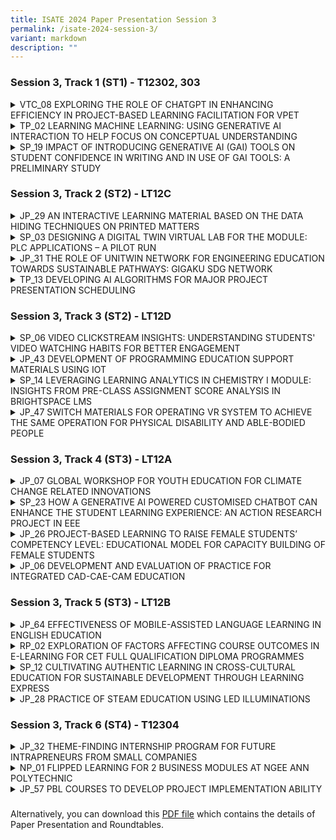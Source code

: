 ```yaml
---
title: ISATE 2024 Paper Presentation Session 3
permalink: /isate-2024-session-3/
variant: markdown
description: ""
---
```

<h3>Session 3, Track 1 (ST1) - T12302, 303</h3>
<div data-type="detailGroup" class="isomer-accordion isomer-accordion-white">
<details class="isomer-details">
<summary>VTC_08 EXPLORING THE ROLE OF CHATGPT IN ENHANCING EFFICIENCY IN PROJECT-BASED
LEARNING FACILITATION FOR VPET</summary>
<div data-type="detailsContent" class="isomer-details-content">
<p>Y.H. Kwok<sup>*,a</sup>, K.P.A. Wong<sup>**,b</sup> and F. Ko<sup>***,a</sup>
</p>
<p><sup>a</sup>Hong Kong Institute of Information Technology, Hong Kong</p>
<p><sup>b</sup>Centre for Learning and Teaching, Vocational Training Council,
Hong Kong</p>
<p><sup>*</sup><a href="mailto:kwokyuho@vtc.edu.hk" rel="noopener noreferrer nofollow" target="_blank">kwokyuho@vtc.edu.hk</a>, <sup>**</sup>
<a href="mailto:alexander.aw@vtc.edu.hk" rel="noopener noreferrer nofollow" target="_blank">alexander.aw@vtc.edu.hk</a>, <sup>***</sup><a href="mailto:friedako@vtc.edu.hk" rel="noopener noreferrer nofollow" target="_blank">friedako@vtc.edu.hk</a>
</p>
<p>Abstract</p>
<p>The Hong Kong Institute of Information Technology (HKIIT) has taken a
leading position in the rapidly changing Vocational and Professional Education
and Training (VPET) field by incorporating the cutting-edge conversational
AI into its Project-Based Learning (PBL) curriculum for students studying
software engineering. This study examines the prospective advantages and
difficulties of integrating ChatGPT to enhance problem-based learning facilitation
and assesses critically the precision and quality of its contributions
to diverse PBL roles.</p>
<p>ChatGPT's conversational attributes and capacity to imitate human interactions
apparently make it suitable for undertakings such as scenario conception,
facilitating discussions, responding to students' enquiries and offering
personalised advice to students. Its prompt feedback and information handling
abilities apparently can considerably diminish administrative burdens for
instructors, freeing up time for engaging with students, evaluating learning
outcomes and assessing student actual competencies.</p>
<p>However, incorporating ChatGPT also presents various challenges. Issues
emerge regarding liability in incidents of incorrect AI-generated information
and the actual accuracy of AI-generated result. In a learning environment
that relies seriously on the reliable information and guidance, ensuring
the trustworthiness of ChatGPT's output is crucial. This paper emphasises
the need for a balanced way to incorporating AI into teaching and learning.
As VPET continues adapts to technological progressions, technologies like
ChatGPT will apparently play a significant part in shaping the future of
learning. However, it is vital to address the difficulties connected with
their use to guarantee the quality and sincerity of the educational experience.</p>
<p></p>
</div>
</details>
<details class="isomer-details">
<summary>TP_02 LEARNING MACHINE LEARNING: USING GENERATIVE AI INTERACTION TO HELP
FOCUS ON CONCEPTUAL UNDERSTANDING</summary>
<div data-type="detailsContent" class="isomer-details-content">
<p>R.Q. Goh</p>
<p>Temasek Polytechnic, School of Informatics &amp; IT, Big Data &amp; Analytics,
Singapore</p>
<p><a href="mailto:Goh_Rui_Quan@tp.edu.sg" rel="noopener noreferrer nofollow" target="_blank">Goh_Rui_Quan@tp.edu.sg</a>
</p>
<p>Abstract</p>
<p>Generative Artificial Intelligence (GAI) is changing the skills needed
in Data Science and education. This study looks at how GAI tools, like
ChatGPT and Codeium, can help students in a module that teaches machine
learning and applies it in decision-making. Initially, the module was too
challenging due to its heavy cognitive load, as indicated by feedback from
the 2021/2022 and 2022/2023 academic years. By using Codeium, programming
became easier and more intuitive, helping students understand complex ideas
better. ChatGPT offered personalized and interactive support. Feedback
from the 2023/2024 academic year showed higher student satisfaction. This
study shows that GAI tools can make learning easier and could be used to
teach other complex skills, reducing difficulty and improving student skills
for the future.</p>
<p></p>
</div>
</details>
<details class="isomer-details">
<summary>SP_19 IMPACT OF INTRODUCING GENERATIVE AI (GAI) TOOLS ON STUDENT CONFIDENCE
IN WRITING AND IN USE OF GAI TOOLS: A PRELIMINARY STUDY</summary>
<div data-type="detailsContent" class="isomer-details-content">
<p>F.M. Tham<sup>*</sup>, B.G.Y. Lee and T.K. Chettiar</p>
<p>Singapore Polytechnic/School of Life Skills and Communication, Academic
Staff, Singapore</p>
<p><sup>*</sup><a href="mailto:tham_foong_meng@sp.edu.sg" rel="noopener noreferrer nofollow" target="_blank">tham_foong_meng@sp.edu.sg</a>
</p>
<p>Abstract</p>
<p></p>
<p>Many students often express their dislike for writing and their perceived
lack of skill in it. Given that research has suggested a link between self-efficacy
and writing performance, we explored the potential of incorporating generative
AI (GAI) tools into a writing module at Singapore Polytechnic. This study
investigates the impact of introducing GAI tools on self-reported confidence
levels in writing and in use of GAI tools (UGAIT) for writing. In our study,
we introduced information on GAI, common AI writing tools, and benefits
and limitations of using GAI into existing teaching and learning materials
for the term-long Effective Writing for the Workplace (EWW) module. Participants
completed surveys at the start and end of the 6-week long module to assess
changes in self-reported confidence levels. We collected information on
students’ prior usage and perception of the usefulness of GAI tools in
writing assignments, and their confidence levels in writing in English
and in UGAIT to support their writing. Analysis of the data collected from
170 participants using the Wilcoxon signed rank test showed statistically
significant changes in self-reported confidence levels. The survey data
indicated increases in self-reported confidence levels in both UGAIT (40%)
and writing (36%). However, a minority of students reported decreased confidence
levels in both areas. Students who reported lower confidence in UGAIT expressed
distrust in GAI tools due to their current shortcomings and their own inadequate
AI literacy levels. Those who reported lower confidence in writing mostly
cited poor English grammar proficiency. Although applying the Spearman
rank correlation test did not show a statistically significant positive
association between UGAIT and writing confidence levels, our preliminary
study provides evidence of the potential benefits of incorporating GAI
tools into a writing module. In addition, our findings and further research
done in the process of doing the study, point to a need to provide more
structured guidance in the EWW module to improve student literacy levels
in UGAIT so our students can engage effectively and ethically with GAI
in a rapidly evolving world powered by large language models (LLM).</p>
<p></p>
</div>
</details>
</div>
<p></p>
<h3>Session 3, Track 2 (ST2) - LT12C</h3>
<div data-type="detailGroup" class="isomer-accordion isomer-accordion-white">
<details class="isomer-details">
<summary>JP_29 AN INTERACTIVE LEARNING MATERIAL BASED ON THE DATA HIDING TECHNIQUES
ON PRINTED MATTERS</summary>
<div data-type="detailsContent" class="isomer-details-content">
<p>Tetsuya Kojima<sup>*,a</sup>, Run Kawada<sup>b</sup> and Shinya Suzuki<sup>c</sup>
</p>
<p><sup>a</sup>Department of Computer Science, National Institute of Technology,
Tokyo College,</p>
<p>Hachioji, Japan</p>
<p><sup>b</sup>teamLab Inc., Tokyo, Japan</p>
<p><sup>c</sup>Department of Liberal Arts, National Institute of Technology,
Tokyo College, Hachioji, Japan</p>
<p><sup>*</sup><a href="mailto:kojt@tokyo-ct.ac.jp" rel="noopener noreferrer nofollow" target="_blank">kojt@tokyo-ct.ac.jp</a>
</p>
<p>Abstract</p>
<p></p>
<p>Data hiding is a technology to embed secret messages to digital objects
without being recognized by human recognition systems. It includes digital
watermarking for copyright protection and digital fingerprinting to avoid
illegal copies or distributions of digital media as well as steganography
as a means of covert communications. The objects conveying the secret messages
are called “stego objects” while the original objects without carrying
any secret messages are called “cover objects.” In this study, we are only
concerned with data hiding schemes for printed matters. Specifically, we
develop applications to embed and extract secret messages from the digital
photographs or figures printed on the paper documents. We assume that the
embedded messages are URLs for digital learning materials on the web such
as audio files, videos as well as 3D models such as Sketchfab. Teachers
can embed such URLs into the digital files of figures or photographs on
their PCs with the developed embedding application. They can print learning
materials including these stego images conveying the embedded URLs and
distribute them to students. When students take a photo printed on the
distributed learning material by the developed extracting application installed
on digital devices, the embedded URLs will be automatically extracted and
the digital learning materials will be shown on the browser. In general,
the quality of the images printed on papers are deteriorated from that
of the original digital ones. It is difficult to extract the embedded messages
successfully from such deteriorated stego images. In the applications developed
in this study, we apply a data hiding scheme based on spatial synchronizations,
multiple embedding into middle frequency bands of the images as well as
error detecting codes. It has been shown that the developed application
can extract the embedded URLs with almost no errors, and we can operate
Sketchfab soon after we take the printed photos.</p>
<p></p>
</div>
</details>
<details class="isomer-details">
<summary>SP_03 DESIGNING A DIGITAL TWIN VIRTUAL LAB FOR THE MODULE: PLC APPLICATIONS
– A PILOT RUN</summary>
<div data-type="detailsContent" class="isomer-details-content">
<p>Dr Chia Chew Lin<sup>*</sup> and Rick Chua</p>
<p>Singapore Polytechnic, School of Electrical &amp; Electronics Engineering,
Singapore</p>
<p><sup>*</sup><a href="mailto:chia_chew_lin@sp.edu.sg" rel="noopener noreferrer nofollow" target="_blank">chia_chew_lin@sp.edu.sg</a>
</p>
<p>Abstract</p>
<p>This paper discusses implementing a Digital Twin (DT) virtual model to
simulate scenarios impractical to recreate physically for the module ET0917:
PLC Applications in the School of Electrical &amp; Electronics Engineering
(SEEE). However, integrating DT into the lab involves numerous steps potentially
leading to cognitive overload for the students. To foster sustainable learning,
the lab activity design combines Self-Determination Theory (SDT) and Cognitive
Load Theory (CLT) to address both the motivational and cognitive aspects
so that students are not only motivated to learn but also have the cognitive
resources to do so effectively.</p>
<p>A mixed-methods approach including diverging stacked bar charts, sentiment
analysis of student comments, focus group discussions, and teaching staff
feedback was used to evaluate DT lab’s effectiveness. Data from 96 out
of 103 students and all four teaching staff over one semester indicate
positive reception. Both teaching staff and students reported there were
improved visualization and enhance learning experiences with the DT model.</p>
<p>The paper then suggests addressing the challenges and future research
to enhance learning for sustainability, including an extended activity
with a future carpark scenario. Engaging in such activities can help students
anticipate how changes in problem and parameters affect system behaviour,
fostering anticipatory competency, a key sustainability identified by UNESCO.</p>
<p></p>
</div>
</details>
<details class="isomer-details">
<summary>JP_31 THE ROLE OF UNITWIN NETWORK FOR ENGINEERING EDUCATION TOWARDS SUSTAINABLE
PATHWAYS: GIGAKU SDG NETWORK</summary>
<div data-type="detailsContent" class="isomer-details-content">
<p>M. Katsumi<sup>*,a</sup>, O. Takahashi<sup>b</sup>
</p>
<p><sup>a</sup>Institute for International Industry-Academia Collaboration,</p>
<p>Nagaoka University of Technology, Nagaoka, Japan</p>
<p><sup>b</sup>Department of Civil and Environmental Engineering, Nagaoka
University of Technology, Nagaoka, Japan</p>
<p><sup>*</sup><a href="mailto:mkatsumi@jcom.nagaokaut.ac.jp" rel="noopener noreferrer nofollow" target="_blank">mkatsumi@jcom.nagaokaut.ac.jp</a>
</p>
<p>Abstract</p>
<p>Nagaoka University of Technology (NUT) was established in 1976 as a leading
school for engineering studies. NUT was founded on a new idea called “GIGAKU
(Science of Technology).” This concept helps us find practical solutions
and sparks new ideas for the future. GIGAKU, related to STEM education,
uses a wide range of knowledge from science and engineering, management,
safety, information technology, and life sciences to come up with practical
solutions and innovations. NUT is one of the few universities in Japan
and abroad to have both a UNESCO Chair and a UNITWIN Network. The UNITWIN/UNESCO
Chairs Programme, established in 1992, aims to promote international cooperation
between universities, share knowledge, and encourage collaborative work.
Currently, there are around 950 UNESCO Chairs and 45 UNITWIN Networks across
120 countries and NUT has been established “UNESCO Chair on Engineering
Education for Sustainable Development (GIGAKU SDG Institute)” and “UNITWIN
Network for Engineering Education towards Sustainable Pathways (GIGAKU
SDG Network). GIGAKU SDG Network aims to be a place for making engineering
education better and more helpful in　achieving the Sustainable Development
Goals (SDGs). This network is made up of 10 institutions from six　countries
(India, Mexico, Mongolia, Spain, Viet Nam, and Japan) and an observer company
from Thailand.　All members share the four Credos of the Network (Work integrated
learning, Early start and recurring　opportunity, Sustainable Development
Goals, and Evaluation by industry and society). Network members work together
to cultivate innovative engineers who have the practical skills needed
by their countries for　sustainable development. This is done through working
together on research, planning conferences together, and exchange programs
for students, staff, and faculty, among other things.</p>
<p>Network members have reached out to local communities, like high schools,
by making online educational materials in six languages (English, Japanese,
Spanish, Mongolian, Vietnamese, Thai) available on the website. Currently,
they are working on a multilingual textbook about engineering ethics. These
materials are used both inside and outside the network to help people worldwide
learn about practical engineering education more easily.</p>
<p>In the presentation, we will introduce the clear objective of the GIGAKU
SDG Network, along with examples of efforts to spread practical engineering
education/knowledge worldwide.</p>
<p></p>
</div>
</details>
<details class="isomer-details">
<summary>TP_13 DEVELOPING AI ALGORITHMS FOR MAJOR PROJECT PRESENTATION SCHEDULING</summary>
<div data-type="detailsContent" class="isomer-details-content">
<p>L. William</p>
<p>School of Informatics &amp; IT, Temasek Polytechnic, Singapore</p>
<p><a href="mailto:lwilliam@tp.edu.sg" rel="noopener noreferrer nofollow" target="_blank">lwilliam@tp.edu.sg</a>
</p>
<p>Abstract</p>
<p>Temasek Polytechnic's Major Project is a Year 3 subject requiring students
to apply diploma-related skills in a real-world context. The course, worth
10 Credit Units, culminates in presentations to lecturers after 10 weeks.
Manual scheduling of these presentations is time-consuming and leaves students
limited preparation time. To address this, an automated scheduling system
using Artificial Intelligence (AI) algorithms is proposed. The problem
is approached as a timetabling issue, considering hard (critical) and soft
(non-critical) constraints. Two AI algorithms, greedy algorithm and simulated
annealing (SA) were explored to solve this scheduling problem. Preliminary
experiments using a mock dataset showed that the SA algorithm successfully
accommodates all hard constraints and produces a higher-quality schedule.
Based on these results, the SA algorithm has been selected for implementation
in the automated scheduling system.</p>
<p></p>
</div>
</details>
</div>
<p></p>
<h3>Session 3, Track 3 (ST2) - LT12D</h3>
<div data-type="detailGroup" class="isomer-accordion isomer-accordion-white">
<details class="isomer-details">
<summary>SP_06 VIDEO CLICKSTREAM INSIGHTS: UNDERSTANDING STUDENTS' VIDEO WATCHING
HABITS FOR BETTER ENGAGEMENT</summary>
<div data-type="detailsContent" class="isomer-details-content">
<p>Say Beng, Lai<sup>*,a</sup>, Li Cheong, Chin<sup>a</sup>, Nam Chew, Chua<sup>a</sup>,
Alvin, Ng<sup>a</sup> and Charlotte, Poh<sup>a</sup>
</p>
<p><sup>a</sup>Singapore Polytechnic, School of Mathematics and Science,
Singapore, Singapore</p>
<p><sup>*</sup><a href="mailto:Lai_Say_Beng@sp.edu.sg" rel="noopener noreferrer nofollow" target="_blank">Lai_Say_Beng@sp.edu.sg</a>
</p>
<p>Abstract</p>
<p></p>
<p>In Singapore Polytechnic (SP), our modules have become fully flipped.
Students in the flipped classroom view online lecture videos asynchronously
in our learning management system Brightspace (BS) as part of their pre-class
homework. Currently in BS, lecturers can only see if students have clicked
on the link to watch these assigned videos, but not the behaviour of the
students’ video viewing patterns. As lecturers, it is crucial to know our
students’ video watching habits so that we can identify their learning
needs before going to class. Therefore, in the School of Mathematics and
Science (MS), we embarked on a project to study this.</p>
<p>In this paper, we will share with you our insights in using video clickstream
data from an online system called LearningANTS for better classroom engagement.
This study was conducted in AY2023/24 S2 for the Engineering Mathematics
II module taken by approximately 840 students. During this semester, students
watched 3 weeks of lecture videos from LearningANTS where their various
click actions were being captured by the system. From the various reporting
charts in LearningANTS, lecturers were able to ascertain the percentage
of videos viewed by students and monitor when and how students played,
rewound, fast-forwarded and paused the videos as they watched the online
lessons.</p>
<p>Our findings from this study were gathered from data captured in the system
and feedback solicited through surveys from students and lecturers. Clustering
of the data with students’ assessment results enabled lecturers to better
understand video viewing behaviour based on the capabilities of students.
Feedback from student surveys helped lecturers better understand why students
rewound, fast-forwarded and paused the videos. The collective views from
lecturer surveys were generally positive. Although most lecturers agreed
that the insights gathered from the dashboard in the system can help improve
students’ learning, there is a need for better support in translating these
insights to classroom intervention strategies. As SP plans to roll out
video content management system in our modules, we can leverage our findings
to guide future deployment.</p>
<p></p>
</div>
</details>
<details class="isomer-details">
<summary>JP_43 DEVELOPMENT OF PROGRAMMING EDUCATION SUPPORT MATERIALS USING IOT</summary>
<div data-type="detailsContent" class="isomer-details-content">
<p>Y. Bando<sup>*,a</sup> and A. Mizumoto<sup>b</sup>
</p>
<p><sup>a</sup>National Institute of Technology, Kure college, Kure, Japan</p>
<p><sup>b</sup>JFE Plant Engineering Co., Ltd, Kurashiki, Japan</p>
<p><sup>*</sup><a href="mailto:bando@kure-nct.ac.jp" rel="noopener noreferrer nofollow" target="_blank">bando@kure-nct.ac.jp</a>
</p>
<p>Abstract</p>
<p>In Japan, from the 2020 school year, programming education in elementary
schools has become compulsory. The Ministry of Education, Culture, Sports,
Science and Technology (MEXT) has proposed the "GIGA School Concept," which
has led to the rapid construction of ICT environments at each educational
institution, resulting in the steady introduction of programming education
and a wealth of examples. On the other hand, the current situation is that
programming education has not yet taken root due to the fact that there
are educational institutions with inadequate ICT environment facilities
and teachers who are concerned about how to conduct classes. Therefore,
we attempted to develop IoT-based programming education support materials
that are easy to use for both children and teachers, and that are also
easy to introduce in terms of environmental facilities. We developed a
teaching material to support programming education by applying IoT technology.
By creating 3D programming blocks with ‘Basic programing source code’ and
combining them to construct a program, and by transmitting the information
of the assembled programming blocks to the robot side, the robot equipped
with a microcontroller can operate according to the assembled blocks, and
the results of the program execution can be fed back to the robot side.
Specifically, the basic operation of the robot is assigned to each block,
and an operation program is constructed as a combination of basic operations
from the array information of each block read by the master block. The
created program is transferred to the robot by Bluetooth wireless communication,
and the robot actually performs the operation defined by the array of blocks.
This system is designed to allow you to enjoy trial and error by actually
moving your hands to assemble the blocks. The purpose of this system is
to improve the learning efficiency by providing feedback to the robot.</p>
<p></p>
</div>
</details>
<details class="isomer-details">
<summary>SP_14 LEVERAGING LEARNING ANALYTICS IN CHEMISTRY I MODULE: INSIGHTS FROM
PRE-CLASS ASSIGNMENT SCORE ANALYSIS IN BRIGHTSPACE LMS</summary>
<div data-type="detailsContent" class="isomer-details-content">
<p>T.W. Tan<sup>*</sup>, C.H. Chan and X.K. Wee</p>
<p>School of Chemical &amp; Life Sciences, Singapore Polytechnic, Singapore</p>
<p><sup>*</sup><a href="mailto:tan_tiong_wei@sp.edu.sg" rel="noopener noreferrer nofollow" target="_blank">tan_tiong_wei@sp.edu.sg</a>
</p>
<p>Abstract</p>
<p>The integration of learning analytics in flipped classroom involves gathering
and analysing data on student engagement, performance and learning behaviours
from both pre-class and in-class activities. The use of data, whether it
is explanatory or through predictive models, is to gain insights to improve
student learning outcomes (Pam, A et al, 2016). This study explores the
utilisation of learning analytics within the Brightspace Learning Management
System (LMS) for Chemistry I module, where students engage with diverse
resources and activities, including asynchronous lectures, assignments,
quizzes and surveys. Analysis of data is facilitated by the Quiz Dashboard
with a specific focus on investigating the impact of students’ pre-class
assignment score on mid-semester test (MST), examination and their overall
module marks. The purpose is to gain insights into how students’ interaction
with their pre-class assignments will allow faculty to determine learners’
motivation and predict their examination and overall module performance.
Our results showed that there is a significant positive correlation between
the total pre-class assignment score and the examination marks, r (515)
= .68, p &lt; .05. There is also a strong positive correlation between
the total pre-class assignment score and the final module marks and the
relationship is also statistically significant, r (515) = .73, p &lt; .05.
Our analysis also showed that students in the higher pre-class assignment
percentage ranges have a higher percentage of learners passing the MST
and the examination. The results are encouraging as it validated the use
of data from pre-class assignment score in Brightspace as ALeRT to help
students improve on their chemistry. The data can also be used to predict
at-risk students early so that faculty can provide targeted interventions
through differentiated activities or supplementary classes to support their
learning journey. This approach aligns with the broader goal of leveraging
technology and data to optimise students’ learning and allow faculty members
to create a more inclusive and effective learning environment in chemistry
education.</p>
<p></p>
</div>
</details>
<details class="isomer-details">
<summary>JP_47 SWITCH MATERIALS FOR OPERATING VR SYSTEM TO ACHIEVE THE SAME OPERATION
FOR PHYSICAL DISABILITY AND ABLE-BODIED PEOPLE</summary>
<div data-type="detailsContent" class="isomer-details-content">
<p>K. Kageyama<sup>*,a</sup>, K. Suehisa<sup>b</sup>, K. Mori<sup>a</sup>,
Y. Tange<sup>a</sup> and T. Dode<sup>c</sup>
</p>
<p><sup>a</sup>National Institute of Technology, Maizuru College</p>
<p><sup>b</sup>Faculty of Advanced Engineering, National Institute of Technology,
Maizuru College</p>
<p><sup>c</sup>Kyoto Prefectural Special Support School in Yosanoumi</p>
<p><sup>*</sup><a href="mailto:k.kageyama@maizuru-ct.ac.jp" rel="noopener noreferrer nofollow" target="_blank">k.kageyama@maizuru-ct.ac.jp</a>
</p>
<p>Abstract</p>
<p>Delivery classes have been conducting delivery classes for teachers at
Kyoto Prefectural Special Support School. The content of the classes consists
of switch teaching devices, which are often requested by teachers at special-needs
schools. With the recent introduction of mandatory programming education,
there has been a demand for assistive products related to programming knowledge.
One such request originated from a teacher at a special-needs school for
children with physical disabilities, who said, “I want to use virtual reality
to realize things that cannot be done in the real world.” This can be challenging
for people with disabilities. Therefore, in this study, we propose switch
assistive technology that enables people with severe disabilities to operate
virtual reality (VR) in the same way as those without disabilities. We
developed a controller that enables physically impaired people to operate
VR. This controller consists of switches that are typically used by people
with a physical handicap. This switch can be used to switch the user's
viewpoint in the VR environment. We confirmed that a person with a physical
handicap can operate the VR in the same way as a person without a physical
handicap.</p>
<p></p>
</div>
</details>
</div>
<p></p>
<p></p>
<h3>Session 3, Track 4 (ST3) - LT12A</h3>
<div data-type="detailGroup" class="isomer-accordion isomer-accordion-white">
<details class="isomer-details">
<summary>JP_07 GLOBAL WORKSHOP FOR YOUTH EDUCATION FOR CLIMATE CHANGE RELATED INNOVATIONS</summary>
<div data-type="detailsContent" class="isomer-details-content">
<p>Y. Ghezelloo<sup>*,a</sup>, S. Fujiwara<sup>b</sup> and Y. Mizuno<sup>c</sup>
</p>
<p><sup>a</sup>National Institution of Technology /Architecture, Assistant
Professor, Akashi, Japan</p>
<p><sup>b</sup>National Institution of Technology/ Senior Director, Headquarters,
Tokyo, Japan</p>
<p><sup>c</sup>National Institution of Technology /Global Education Centre,
Director, Akashi, Japan</p>
<p><sup>*</sup><a href="mailto:y.ghezelloo@akashi.ac.jp" rel="noopener noreferrer nofollow" target="_blank">y.ghezelloo@akashi.ac.jp</a>
</p>
<p>Abstract</p>
<p>This paper reviews the process, products and outcomes of the Kosen Global
Camp implemented by National Institute of Technology, Akashi college in
September 2023 under Sakura Science Grant. This 10- day program invited
international college students as well as globally experienced lecturers
and provided a series of active learning and problem-based workshops on
disaster science, climate change preparedness, climate-related disaster
innovation, and engineering design. The aim was to devise the youth in
inclusive understanding of climate change related disaster risks and encourage
their innovative and critical thinking through multicultural and multi-discipline
to prepare and respond to future risks. Throughout Kosen Global Camp, students
at college of technologies from Japan, Taiwan, Indonesia, Malaysia, and
Mongolia, gathered in Akashi College of Technology and developed their
ideas as to face climate-related disasters as innovative product prototypes.
Participants were given lectures on basics of natural hazards and climate-related
disasters, practiced different risk scenarios as the survivors as well
as preparedness innovators. In addition, students were assigned to 6 multicultural
groups of international students to introduce and establish a deep understanding
of the natural hazards in their home countries for other members and discuss
the challenges of climate change in each background. The members then worked
along the engineering design lectures, captured a global discussion and
way of thinking regarding the issues of climate change and developed their
very own creative prototype of products. At the end, each group presented
their prototype for the participants and the lecturers and were awarded
a certificate of completion. We believe that these types of youth innovative
and active education followed by problem-based learning techniques will
enhance next generations understanding and familiarity with the basics
of climate change related disaster. In addition, the participants can develop
a better understanding of their role and ability as contributors to mitigate
the risks and damages more globally in the future.</p>
<p></p>
</div>
</details>
<details class="isomer-details">
<summary>SP_23 HOW A GENERATIVE AI POWERED CUSTOMISED CHATBOT CAN ENHANCE THE STUDENT
LEARNING EXPERIENCE: AN ACTION RESEARCH PROJECT IN EEE</summary>
<div data-type="detailsContent" class="isomer-details-content">
<p>Phyoe Kyaw Kyaw<sup>*a</sup>, Lim Joo Ghee<sup>a</sup>, Mark Wan Chi Ming<sup>a</sup> and
Chong Siew Kee<sup>b</sup>
</p>
<p><sup>a</sup>School of Electrical &amp; Electronic Engineering, Singapore
Polytechnic, Singapore</p>
<p><sup>b</sup>Department of Academic Quality &amp; Resources, Singapore
Polytechnic, Singapore</p>
<p><sup>*</sup><a href="mailto:phyoe_kyaw_kyaw@sp.edu.sg" rel="noopener noreferrer nofollow" target="_blank">phyoe_kyaw_kyaw@sp.edu.sg</a>
</p>
<p>Abstract</p>
<p>This paper documents an innovation in which a customized learning assistant
chatbot, built upon the Generative Pre-trained Transformers (GPT), a Generative
Artificial Intelligence (AI) Large Language Model (LLM), was employed as
a virtual tutor to supplement the student learning experience in a data-enabled
flipped learning (DEFL) classroom module. The research sought to explore,
analyse, and evaluate how students experienced this technology, what could
be learned to enhance different aspects of the learning process, and the
challenges this may pose for future practice and research. The pedagogic
approach was guided by an evidence-based teaching framework in which the
design and facilitation of learning draws on validated knowledge on how
students learn best and what teaching methods are most effective and efficient.
In the chatbot, students were provided with clear learning outcomes, instructional
content that focused on the key subject concepts essential to building
understanding, and focused question prompts to initiate their critical
thinking. They were then encouraged to use their own initiative in experimenting
with this AI technology. The methodology involved data collection from
146 first-year students across eight classes in two Digital Electronics
modules, focus group interviews with a sample of 10 students, and reflective
practices from three teaching faculty. The research yielded positive results,
especially on the usefulness of the virtual learning assistant chatbot
pre-trained on the module content. It significantly enhanced students'
understanding by providing rapid and accurate feedback. It was also deemed
effective for supporting various learning tasks, such as answering questions,
offering explanations, and generating insights. By understanding students’
perceptions, based on their learning experiences with the chatbot, faculty
can create instructional strategies to enhance the quality of their teaching
practices. This also offers the potential for greater differentiation and
personalization of instruction, which is a highly desirable educational
aim.</p>
<p></p>
</div>
</details>
<details class="isomer-details">
<summary>JP_26 PROJECT-BASED LEARNING TO RAISE FEMALE STUDENTS’ COMPETENCY LEVEL:
EDUCATIONAL MODEL FOR CAPACITY BUILDING OF FEMALE STUDENTS</summary>
<div data-type="detailsContent" class="isomer-details-content">
<p>Yuko Kamochi<sup>*,a</sup>, Kazunari Matsuno<sup>a</sup>
</p>
<p><sup>a</sup>National Institute of Technology(KOSEN), Kure College, Kure,
Hiroshima, Japan</p>
<p><sup>*</sup><a href="mailto:kamochi@kure-nct.ac.jp" rel="noopener noreferrer nofollow" target="_blank">kamochi@kure-nct.ac.jp</a>
</p>
<p>Abstract</p>
<p></p>
<p>The National Institute of Technology (KOSEN), Kure College (KC) which
was opened in 1964, will celebrate its 60th anniversary in 2024. The growing
social demand for female participation in the engineering field led KC
to establish Gender Equality Promotion Office in 2013. Since then, a female
student public relations group has operated as a subordinate organization
of the Gender Equality Promotion Office, aiming to promote diversity within
KC. In 2015, the group changed its name to MECA Girls Training Project,
with “MECA” representing Mechanical, Electrical, Information Science, Civil
and Architectural Engineering. This project has been ongoing, designing
various science and engineering-related workshops and promotional events.
Its goal is to help junior high school students choose scientific fields
as their career paths and to raise awareness of KOSEN as one of the viable
options. As a result of these efforts, the average percentage of female
students in admission, which was about 15 % before the inception of MECA
Girls Training Project, has significantly increased to an average of 24
% between 2015 and 2024. As of the year 2024, it has reached its highest
point at 32 %, surpassing the mid-term target for KOSEN female enrollment
by two points. The present study focuses on the process of building campus
organizations and educational program to enhance the competency level of
female students. Furthermore, we will look at how the project-based course,
“Incubation Work,” which started in 2015 for all grades and in all departments
in KC, has influenced the deepening of the project themes female students
devised. Then, the questionnaire survey conducted on the project members
is analysed to see what capacities were built through the project implementation.
In conclusion, it can be said that several essential skills and abilities
to seek careers, that is, communication skills, self-analytical skills,
and promotional ability were fostered through the creation of science and
engineering educational content for junior high school students and promotional
activities to increase the number of female students entering KOSEN. Finally,
some methodological insights that will contribute to expanding the base
of science career choice support programs are suggested.</p>
<p></p>
</div>
</details>
<details class="isomer-details">
<summary>JP_06 DEVELOPMENT AND EVALUATION OF PRACTICE FOR INTEGRATED CAD-CAE-CAM
EDUCATION</summary>
<div data-type="detailsContent" class="isomer-details-content">
<p>M. Nagai<sup>a</sup>, Y. Nakamura<sup>*,b</sup> and T. Adachi<sup>b</sup>
</p>
<p><sup>a</sup>Institute for Research on Next-generation Semiconductor and
Sensing Science (IRES²), Toyohashi University of Technology, Toyohashi,
Japan</p>
<p><sup>b</sup>Department of Mechanical Engineering, Toyohashi University
of Technology, Toyohashi, Japan</p>
<p><sup>*</sup><a href="mailto:yuji@me.tut.ac.jp" rel="noopener noreferrer nofollow" target="_blank">yuji@me.tut.ac.jp</a>
</p>
<p>Abstract</p>
<p>The ability to achieve an optimum design based on specifications is a
skill that should be developed in the mechanical engineering program. We
have developed a “self-enlightenment” engineering educational scheme for
designing, creating, and evaluating through the spontaneous participation
of students themselves. The most significant feature is providing experiences
such as machining to create “real (not virtual)” parts to assemble and
form real products with one’s own hands. Achieving this goal requires students
to repeat the design cycle (CAD-CAE) to avoid any mistakes in the final
products produced by CAM. Evaluating the final product can reveal how well
the design cycle worked yet you may find some unexpected things and why
that happens. In recent years, we used a “smartphone stand” as the targeted
product and the instructors providing the specifications to third-year
undergraduate students in Department of Mechanical Engineering, Toyohashi
University of Technology. Students designed and analyzed using 3D-CAD and
created component drawings. Through analyses (e.g. CAE; evaluating stress
distribution and overall shape deformation), an optimal design was determined,
and students evaluated its feasibility of their design. If not satisfied,
they were encouraged to modify the design in 3D-CAD and then analyze again.
By repeating this cycle (CAD-CAE), students learn the optimization process
in design, which is often experienced in the real manufacturing processes.
Once the shapes of all parts were finalized, the CAD data was transferred
to a laser cutter device (CAM), which cuts thick paper to manufacture the
designed parts. Students assembled the parts to create their own smartphone
stands, then evaluated them in various ways to check whether they satisfied
the prescribed specifications. Generally, products do not match all specifications,
thus students consider the reasons for inconsistencies and areas for improvement,
which enhances awareness of the important aspects of engineering design.
By adopting the problem-solving and repetitive learning method using the
CAD-CAM-CAE cycle, students can improve their ability to become future
professional engineers in an efficient yet effective manner.</p>
<p></p>
</div>
</details>
</div>
<p></p>
<h3>Session 3, Track 5 (ST3) - LT12B</h3>
<div data-type="detailGroup" class="isomer-accordion isomer-accordion-white">
<details class="isomer-details">
<summary>JP_64 EFFECTIVENESS OF MOBILE-ASSISTED LANGUAGE LEARNING IN ENGLISH EDUCATION</summary>
<div data-type="detailsContent" class="isomer-details-content">
<p>N. Maharjan<sup>*,a</sup>, E. Nobuhiro<sup>a</sup>, Y. Ominato<sup>a</sup>,
Y. Tsuchida<sup>a</sup>, K. Ichimura<sup>a</sup>
</p>
<p>National Institute of Technology, Nagaoka College / Division of General
Education (English), Niigata, JAPAN</p>
<p><sup>*</sup><a href="mailto:namimaha@nagaoka-ct.ac.jp" rel="noopener noreferrer nofollow" target="_blank">namimaha@nagaoka-ct.ac.jp</a>
</p>
<p>Abstract</p>
<p>The upsurge of digital technology after the global pandemic has completely
transformed the world around us, and its impact on the educational sector
has been remarkable. With the incessant progress of digital technology,
numerous technology-assisted learning platforms have been developed. Among
them, mobile phone learning platforms are grabbing attention as most of
the students have easier access to mobile phones than any other digital
tools. Previous studies have shown that various mobile-assisted learning
(MALL) methods are being utilized to learn and teach different courses
in educational institutions around the world. However, there are limited
studies reporting the effectiveness of MALLs particularly in the colleges
of the National Institute of Technology, known as KOSEN. In this study,
the objective was to conduct a preliminary study to explore the effectiveness
of MALL as a new teaching approach in order to motivate them and provide
an engaging learning environment. For this study, the chosen participants
were the second-year KOSEN students. They were divided into treatment and
control groups. In general, majority of the students find vocabulary challenging
to remember in an English reading course. So, they were given grammar and
vocabulary assignments and tests using a mobile application called Monoxer.
The performance of students was assessed through their pre-tests and post-tests.
Further, questionnaire studies were conducted to understand the perceptions
of students about MALL and its impact on their performance.</p>
<p></p>
<p>It was observed that the students’ experiences using the MALL for English
reading course were affirmative. They were satisfied by this new approach
of learning and found it effective for improving their reading comprehension
in English reading course. Besides, the students accepted the application
of the MALL app based on its usefulness, ease of use and access, instant
feedback from teachers, and continuity. For the efficiency assessment,
when the treatment group was compared with the control group, the treatment
group outperformed the control group on their academic performance for
English reading course. Therefore, this study verifies that MALL could
be an effective pedagogical tool for promoting English reading comprehension
competency in KOSEN.</p>
<p></p>
</div>
</details>
<details class="isomer-details">
<summary>RP_02 EXPLORATION OF FACTORS AFFECTING COURSE OUTCOMES IN E-LEARNING FOR
CET FULL QUALIFICATION DIPLOMA PROGRAMMES</summary>
<div data-type="detailsContent" class="isomer-details-content">
<p>S. Teng<sup>*,a</sup> and K. Y. Teh<sup>a</sup>
</p>
<p><sup>a</sup>Republic Polytechnic, School of Engineering, Singapore</p>
<p><sup>*</sup><a href="mailto:teng_suyan@rp.edu.sg" rel="noopener noreferrer nofollow" target="_blank">teng_suyan@rp.edu.sg</a>
</p>
<p>Abstract</p>
<p>E-learning/online learning based on the virtual learning environment (VLE)
has become a viable education alternative, gaining more and more attention
due to its flexibility, accessibility, cost effectiveness, customized learning
experience, and variety of courses available. In Republic Polytechnic (RP),
e-learning has been deliberately planned and carefully designed to provide
alternative learning options. For Continuing Education and Training (CET)
full qualification diploma programmes, e-learning has been increasingly
promoted and significantly ramped up in recent years. Therefore, it is
important to know if students would have similar learning experiences and
achieve equivalent course outcomes in e-learning as in Face-to-Face learning.
This study explored the factors affecting the course outcomes in e-learning
based on students’ perceptions of e-learning experience. Quantitative methods
encompassing a 10-factor, 30-item survey were employed in this study. Factor
and reliability analyses were conducted to verify, validate and refine
the survey items. Survey responses were analysed through descriptive, comparative
and correlational analyses. Survey findings were derived to summarize students’
overall perceptions of e-learning (descriptive), differences in perceptions
of e-learning across different semesters (comparative), and relationships
between the various factors and their influences on the e-learning course
outcomes (correlational). The findings showed that, it is important to
enhance learner-content interactions through building interactive activities
into the e-learning package; to ensure the e-learning packages have clear
instructions, proper workload, and easy access; to increase interactions
(learner-learner, learner-lecturer) through online discussions and activities
to promote social presence during e-learning; and to adopt microlearning
for learners to absorb information before they lose interest or attention,
which in turn increases knowledge retention.</p>
<p></p>
</div>
</details>
<details class="isomer-details">
<summary>SP_12 CULTIVATING AUTHENTIC LEARNING IN CROSS-CULTURAL EDUCATION FOR SUSTAINABLE
DEVELOPMENT THROUGH LEARNING EXPRESS</summary>
<div data-type="detailsContent" class="isomer-details-content">
<p>H.K Singh and D. Chen</p>
<p>Singapore Polytechnic/ School of Life Skills and Communication, Singapore</p>
<p><a href="mailto:Harveen_Kaur_Singh@sp.edu.sg" rel="noopener noreferrer nofollow" target="_blank">Harveen_Kaur_Singh@sp.edu.sg</a>
</p>
<p>Abstract</p>
<p>In the post-COVID era, the Learning Express (LeX) programme underwent
two significant transformations: a shift from social innovation to sustainable
innovation, aligning with the United Nations' Sustainable Development Goals
(SDGs), and its transition into an Asia-Ready Exposure (AEP) programme.
The latter aims to foster students' continued interest in the ASEAN, China
and India (ACI) region, extending learning beyond LeX by championing sustainability
within these regions. However, with these two transformations, the cornerstone
of the programme is still Authentic Learning, by which our students are
engaged as active problem-solver and inquirers. Therefore, this paper investigates
the key features that contribute to the authenticity of learning in the
refined LeX programme and its extension, LeXPlus.</p>
<p>Employing a mixed-methods approach, the study conducted a preliminary
survey to assess the authenticity of learning within the ACI region and
interviewed a student and a facilitator to gain insights into how learning
occurs within and beyond LeX, with a specific focus on Authentic Learning
in the context of Education for Sustainable Development (ESD). The findings
revealed that while students possessed baseline knowledge of the interplay
between ESD elements, the application of this knowledge can be primarily
observed beyond LeX. Furthermore, the role of the facilitator emerged as
crucial in championing sustainability during LeX.</p>
<p>Based on these findings, the paper provides recommendations to enhance
the authenticity of learning in LeX and LeXPlus, contributing to the broader
goal of promoting sustainable development within the ACI region while preparing
our students to become proactive global citizens of the world.</p>
<p></p>
</div>
</details>
<details class="isomer-details">
<summary>JP_28 PRACTICE OF STEAM EDUCATION USING LED ILLUMINATIONS</summary>
<div data-type="detailsContent" class="isomer-details-content">
<p>Hiroki Momono<sup>*,a</sup>, Mitsuru Matsumoto<sup>a</sup> and Takashi
Yamawaki<sup>a</sup>
</p>
<p><sup>a</sup>National Institute of Technology, Yonago College, Hikona,
Japan</p>
<p><sup>*</sup><a href="mailto:momono@yonago-k.ac.jp" rel="noopener noreferrer nofollow" target="_blank">momono@yonago-k.ac.jp</a>
</p>
<p>Abstract</p>
<p></p>
<p>Traditional Japanese education was a passive, instruction-based system
of teaching knowledge. The current approach to Science, Technology, Engineering,
Arts, and Mathematics (STEAM) education, by contrast, is of a construction
type (PBL), inviting active learning. The approach to STEAM education is
recognized as an important goal of national reform in Japanese education
from kindergarten to university (K–16). However, in Japan, STEAM education
has only received implementation over the past few years, such that there
is little knowledge available on STEAM learning programs, curriculum models,
and assessment methods. We developed a method for programming LED illuminations
within STEAM education to enhance fundamental competencies and creativity
in K–16 students. First, we created web applications using “BIPES“ and
developed “MicroPython IDE“ to create a programming environment for STEAM
education that involved LED illuminations that do not require software
installation. BIPES is a visual programming tool, similar to Scratch and
MicroPython IDE; it is a code programming tool for the MicroPython language.
Furthermore, in using these programming environments, we created teaching
materials to enable hands-on learning of programming from an artistic perspective.
We investigated several aspects of this teaching material, including its
appeal to children, enjoyment level, its comparability with Scratch, and
the motivational aspect it offers for programming learning. The programming
course, that used teaching materials for STEAM, greatly boosted student
motivation to learn programming. This finding indicates high levels of
satisfaction with this teaching material, likely due to the novelty and
joy of being able to control everyday items, such as push-button switch,
speaker, and LED, which sparked the interest and curiosity of the students.
Furthermore, we implemented education using LED illuminations at “Tottori
Hanakairo” for fifth-year students at a technical college. These students
applied their knowledge to plan and design LED illumination projects and
to create electrical circuits and programming. This initiative, in which
students themselves put their ideas into practice and learn by cycling
between Input (Knowledge) and Output (Creativity), has notably enhanced
students’ motivation to learn.</p>
<p></p>
</div>
</details>
</div>
<p></p>
<h3>Session 3, Track 6 (ST4) - T12304</h3>
<div data-type="detailGroup" class="isomer-accordion isomer-accordion-white">
<details class="isomer-details">
<summary>JP_32 THEME-FINDING INTERNSHIP PROGRAM FOR FUTURE INTRAPRENEURS FROM SMALL
COMPANIES</summary>
<div data-type="detailsContent" class="isomer-details-content">
<p>M. Tafu<sup>*,a</sup>, R. Matoba<sup>b</sup>, H. Hasegawa<sup>c</sup>,
K. Yamamoto<sup>d</sup> and J. Nishida<sup>e</sup>
</p>
<p><sup>a</sup>Department of Applied Chemistry and Chemical Engineering,
National Institute of Technology (KOSEN), Toyama College, Toyama, Japan</p>
<p><sup>b</sup>Department of Electronics and Computer Engineering, National
Institute of Technology (KOSEN), Toyama College, Imizu, Japan</p>
<p><sup>c</sup>Department of International Business, National Institute of
Technology (KOSEN), Toyama College, Imizu, Japan</p>
<p><sup>d</sup>Department of Maritime Technology, National Institute of Technology
(KOSEN), Toyama College, Imizu, Japan</p>
<p><sup>e</sup>Office Nishida LLC, Tokyo, Japan</p>
<p><sup>*</sup><a href="mailto:tafu@nc-toyama.ac.jp" rel="noopener noreferrer nofollow" target="_blank">tafu@nc-toyama.ac.jp</a>
</p>
<p>Abstract</p>
<p></p>
<p>Entrepreneurship is recognized as one of the methods of student empowerment
in KOSEN education. Various KOSENs have been challenged to develop “student
entrepreneurs” from the education program and startup competitions. However,
most Japanese small companies have made various innovations through KOSEN
alumni. These innovations have certainly supported the development potential
of Japanese industries directly or indirectly. We focus on developing human
resources in KOSEN as “future intrapreneurs” in small companies for Japanese
industrial development. An education model was constructed as a form of
the “theme-finding internship (TFI)” program. The framework of the TFI
program was conceptualized as follows: first, we constructed student teams
of three students from other backgrounds; second, the student teams challenged
hidden problems in the proposed tasks suggested by a company; third, academic
staff members supported and picked up essential tasks from students/company
discussions from scientific viewpoints; and third, the company agreed to
support students financially and in terms of career design via future employment.</p>
<p>During vacation in 2023, we endeavored to create a proof of concept for
the TFI programs with three companies in Tokyo, Japan. These companies
have faced potential problems with environmental issues such as a circular
economy, low carbon footprint, and so on.</p>
<p>We found that each student group generated excellent ideas and future
tasks only within a five-day internship. As one of the achievements, a
student team developed an image processing algorithm to detect specific
polymers, such as polyvinyl chloride, by indicating specific colors from
the view of the smart glasses. Other examples include a production process
of low-carbon lime resources from unused alkaline chemicals in wastewater
from washing returnable glass bottles and a management system of reused
laptop computers based on lifetime prediction. This presentation summarizes
the effects and outputs of KOSEN students via the TFI program with small
companies.</p>
<p></p>
</div>
</details>
<details class="isomer-details">
<summary>NP_01 FLIPPED LEARNING FOR 2 BUSINESS MODULES AT NGEE ANN POLYTECHNIC</summary>
<div data-type="detailsContent" class="isomer-details-content">
<p>Grace Fang and Liong Mei Lai</p>
<p>Ngee Ann Polytechnic / School of Business and Accountancy, Singapore</p>
<p><a href="mailto:Grace_Fang@np.edu.sg" rel="noopener noreferrer nofollow" target="_blank">Grace_Fang@np.edu.sg</a>,
<a href="mailto:Liong_Mei_Lai@np.edu.sg" rel="noopener noreferrer nofollow" target="_blank">Liong_Mei_Lai@np.edu.s</a>
</p>
<p>Abstract</p>
<p></p>
<p>While classroom teaching used to be more didactic practice with students
listening passively, the scenario has changed ever since the Flipped Learning
(FL) approach was adopted. Teaching &amp; Learning practices and strategies
have shifted over the years from instructor-led learning to a more constructive
and collaborative experience so that students can be active and engaged
participants of learning.</p>
<p></p>
<p>FL allows students to take ownership of learning. Research has shown that
FL has a positive impact on students as they learn to exercise the autonomy
they are given to decide where and when learning takes place as well as
how deep and far they would like to learn the content on their own. This
is in line with the psychology of today’s youth who prefer autonomy in
decision-making. (R. Brewer and S. Movahedazarhouligh, 2018).</p>
<p></p>
<p>FL was formally adopted at Ngee Ann Polytechnic (NP), School of Business
&amp; Accountancy (BA) in 2022 when the curriculum was redesigned to include
Online Asynchronous Learning (OAL). Students are to engage with the required
self-access learning materials and pre-activities made available to them
through the Learning Management System (LMS) before attending the In-Person
Lessons (IPL). Currently, at BA, the curriculum ratio of online asynchronous
learning and in-person learning is on average 40:60.</p>
<p></p>
<p>This paper compares the similarities and differences in the design elements
of each module, the challenges encountered, and the next steps to enhance
the FL experience for two BA modules: User-Centered Design for Business
(UCBD), taken by all 1st year BA students, and Digitalisation and Data
Analytics 2 (DDA2), taken by all 2nd year Accountancy students.</p>
<p></p>
<p>Both UCDB and DDA2 were re-conceptualised and re-designed as FL modules
which incorporate elements that enable students to engage in more self-directed
learning and lecturers to be able to regularly view and monitor students’
learning and progress. It is notable that whilst the content of both modules
is different and UCDB and DDA2 cater to different levels of BA students,
the adoption of FL in both modules is to achieve the same objective of
a more learner-centered learning experience that shapes self-directed habits
in learners. Apart from the LMS, both modules leverage on a range of purposefully
selected education technology tools such as Feedback Fruits, Padlet and
Articulate Rise to enhance the FL experience, thereby increasing the engagement
and motivation of students.</p>
<p></p>
<p>Responses to the FL experience have been positive for both modules. Students
were generally happy with the way the learning materials were designed
and facilitated. Students also felt positive about how the connection between
the OAL and IPL components of FL were scaffolded to help them deepen their
understanding and to apply their learning. A Module Experience Survey was
conducted with both modules achieving strong positive average scores of
5.43 for DDA2 and 5.11 for UCDB against a total possible score of 6.</p>
<p></p>
</div>
</details>
<details class="isomer-details">
<summary>JP_57 PBL COURSES TO DEVELOP PROJECT IMPLEMENTATION ABILITY</summary>
<div data-type="detailsContent" class="isomer-details-content">
<p>Thanapol Luckanawat<sup>a</sup>, Sanit Teewchim<sup>a</sup>, Arnon Sakonkanapong<sup>a</sup>,
Takahisa Yamamoto<sup>*,a,b</sup>, Seiji Kano<sup>a,b</sup>
</p>
<p><sup>a</sup>Dept. Mechatronics Engineering, KOSEN-KMITL, Bangkok, Thailand</p>
<p><sup>b</sup>National Institute of Technology, Tokyo, Japan</p>
<p><sup>*</sup><a href="mailto:yamamoto@kosen-k.go.jp" rel="noopener noreferrer nofollow" target="_blank">yamamoto@kosen-k.go.jp</a>
</p>
<p>Abstract</p>
<p>King Mongkut’s Institute of Technology Ladkrabang (KMITL) is committed
to developing practical and creative engineers through education rooted
in real-life challenges. The curriculum is strategically designed to equip
students from their first year to their fifth year with progressive hands-on
learning experiences emphasizing individual and collaborative skills. In
the initial years, first-year students learn essential thinking and project
execution skills through tools like Venn diagrams, mind maps, and Gantt
charts, alongside feasibility studies and analysis to assess strengths,
weaknesses, opportunities, and threats. Beginning in the third year, these
foundational skills are vital for problem-based and project-based learning
(PBL). Here, students apply their accumulated knowledge to solve practical
problems assigned in groups, enhancing their ability to research independently
using various sources, including the internet. By the fourth year, the
focus shifts to real-world applications, with students undertaking projects
directly sourced from industry partners. This collaboration continues into
the fifth year, where students engage in internships and graduation projects
that confront actual industry challenges, offering a robust experiential
learning environment. This process affects not only the product but also
the project execution skills of the students. Faculty and industry experts
closely mentor and evaluate the students, ensuring a comprehensive learning
experience that meets educational goals and prepares students for professional
success.</p>
<p></p>
</div>
</details>
</div>
<h3></h3>
<p></p>
<p></p>

Alternatively, you can download this [PDF file](/files/Full_Program__Version_Sep_03_.pdf) which contains the details of Paper Presentation and Roundtables.